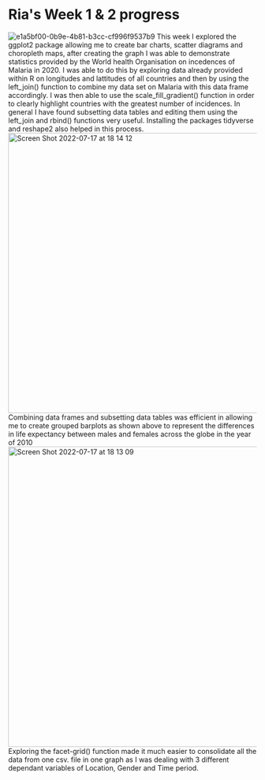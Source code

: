 # Ria's Week 1 & 2 progress
![e1a5bf00-0b9e-4b81-b3cc-cf996f9537b9](https://user-images.githubusercontent.com/78815761/179416540-06a8e2d6-3db3-47ea-84c0-3956716938d5.png)
This week I explored the ggplot2 package allowing me to create bar charts, scatter diagrams and choropleth maps, after creating the graph I was able to demonstrate statistics provided by the World health Organisation on incedences of Malaria in 2020. I was able to do this by exploring data already provided within R on longitudes and lattitudes of all countries and then by using the left_join() function to combine my data set on Malaria with this data frame accordingly. I was then able to use the scale_fill_gradient() function in order to clearly highlight countries with the greatest number of incidences. In general I have found subsetting data tables and editing them using the left_join and rbind() functions very useful. Installing the packages tidyverse and reshape2 also helped in this process.
<img width="567" alt="Screen Shot 2022-07-17 at 18 14 12" src="https://user-images.githubusercontent.com/78815761/179417065-8fbbd903-a620-408d-a15b-dd181870bc43.png">
Combining data frames and subsetting data tables was efficient in allowing me to create grouped barplots as shown above to represent the differences in life expectancy between males and females across the globe in the year of 2010
<img width="608" alt="Screen Shot 2022-07-17 at 18 13 09" src="https://user-images.githubusercontent.com/78815761/179417198-a26b7809-0416-455b-8c66-1cfdb6086771.png">
Exploring the facet-grid() function made it much easier to consolidate all the data from one csv. file in one graph as I was dealing with 3 different dependant variables of Location, Gender and Time period.
